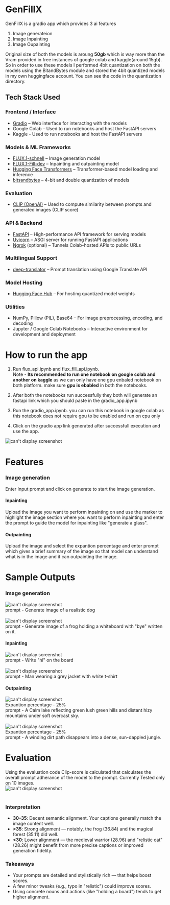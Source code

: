 # GenFillX
GenFillX is a gradio app which provides 3 ai features
1. Image generateion
2. Image Inpainting
3. Image Oupainting

Original size of both the models is aroung **50gb** which is way more than the Vram provided in free instances of google colab and kaggle(around 15gb). So in order to use these models I performed 4bit quantization on both the models using the BitandBytes module and stored the 4bit quantized models in my own huggingface account. You can see the code in the quantization directory.

## Tech Stack Used

### Frontend / Interface
- [Gradio](https://gradio.app/) – Web interface for interacting with the models
- Google Colab – Used to run notebooks and host the FastAPI servers
- Kaggle - Used to run notebooks and host the FastAPI servers

### Models & ML Frameworks
- [FLUX.1-schnell](https://huggingface.co/black-forest-labs/FLUX.1-schnell) – Image generation model
- [FLUX.1-Fill-dev](https://huggingface.co/black-forest-labs/FLUX.1-Fill-dev) – Inpainting and outpainting model
- [Hugging Face Transformers](https://huggingface.co/transformers/) – Transformer-based model loading and inference
- [bitsandbytes](https://github.com/TimDettmers/bitsandbytes) – 4-bit and double quantization of models

### Evaluation
- [CLIP (OpenAI)](https://github.com/openai/CLIP) – Used to compute similarity between prompts and generated images (CLIP score)

### API & Backend
- [FastAPI](https://fastapi.tiangolo.com/) – High-performance API framework for serving models
- [Uvicorn](https://www.uvicorn.org/) – ASGI server for running FastAPI applications
- [Ngrok](https://ngrok.com/) (optional) – Tunnels Colab-hosted APIs to public URLs

### Multilingual Support
- [deep-translator](https://github.com/nidhaloff/deep-translator) – Prompt translation using Google Translate API

### Model Hosting
- [Hugging Face Hub](https://huggingface.co/) – For hosting quantized model weights

### Utilities
- NumPy, Pillow (PIL), Base64 – For image preprocessing, encoding, and decoding
- Jupyter / Google Colab Notebooks – Interactive environment for development and deployment



# How to run the app
1. Run flux_api.ipynb and flux_fill_api.ipynb.<br>
Note - **Its recommended to run one notebook on google colab and another on kaggle**  as we can only have one gpu enbaled notebook on both platform. make sure **gpu is ebabled** in both the notebooks.

2. After both the notebooks run successfully they both will generate an fastapi link which you should paste in the gradio_app.ipynb
3. Run the gradio_app.ipynb. you can run this notebook in google colab as this notebook does not require gpu to be enabled and run on cpu only
4. Click on the gradio app link generated after successfull execution and use the app.

 ![can't display screenshot](https://github.com/Shobhit043/Flux_project/blob/main/images/screenshots/Screenshot%202025-06-25%20155318.png)<br>

 # Features

 ### Image generation
 Enter Input prompt and click  on generate to start the image generation.

#### Inpainting
Upload the image you want to perform inpainting on and use the marker to highlight the image section where you want to perform inpainting and enter the prompt to guide the model for inpainting like "generate a glass".

#### Outpainting
Upload the image and select the expantion percentage and enter prompt which gives a brief summary of the image so that model can understand what is in the image and it can outpainting the image.

# Sample Outputs
 ### Image generation
 ![can't display screenshot](https://github.com/Shobhit043/Flux_project/blob/main/images/model_outputs/Screenshot%202025-06-25%20153509.png)<br>
 prompt - Generate image of a realistic dog
<br>
<br>
 ![can't display screenshot](https://github.com/Shobhit043/Flux_project/blob/main/images/model_outputs/Screenshot%202025-06-25%20153519.png)<br>
 prompt - Generate image of a frog holding a whiteboard with "bye" written on it.

#### Inpainting
 ![can't display screenshot](https://github.com/Shobhit043/Flux_project/blob/main/images/model_outputs/Screenshot%202025-06-25%20160724.png)<br>
 prompt - Write "hi" on the board
<br>
<br>
 ![can't display screenshot](https://github.com/Shobhit043/Flux_project/blob/main/images/model_outputs/Screenshot%202025-06-25%20160731.png)<br>
 prompt - Man wearing a grey jacket with white t-shirt
 
#### Outpainting
 ![can't display screenshot](https://github.com/Shobhit043/Flux_project/blob/main/images/model_outputs/Screenshot%202025-06-25%20160806.png)<br>
 Expantion percentage - 25% <br>
 prompt - A Calm lake reflecting green lush green hills and distant hizy mountains under soft overcast sky.
<br>
<br>
 ![can't display screenshot](https://github.com/Shobhit043/Flux_project/blob/main/images/model_outputs/Screenshot%202025-06-25%20160753.png)<br>
 Expantion percentage - 25% <br>
 prompt - A winding dirt path disappears into a dense, sun-dappled jungle.  

# Evaluation
Using the evaluation code Clip-score is calculated that calculates the overall prompt adherance of the model to the prompt. Currently Tested only on 10 images. <br>
![can't display screenshot](https://github.com/Shobhit043/Flux_project/blob/main/images/screenshots/Screenshot%202025-06-25%20164840.png)<br>
<br>

### Interpretation

- **30–35**: Decent semantic alignment. Your captions generally match the image content well.
- **>35**: Strong alignment — notably, the frog (36.84) and the magical forest (35.11) did well.
- **<30**: Lower alignment — the medieval warrior (28.96) and "relistic cat" (28.26) might benefit from more precise captions or improved generation fidelity.

### Takeaways

- Your prompts are detailed and stylistically rich — that helps boost scores.
- A few minor tweaks (e.g., typo in "relistic") could improve scores.
- Using concrete nouns and actions (like "holding a board") tends to get higher alignment.





